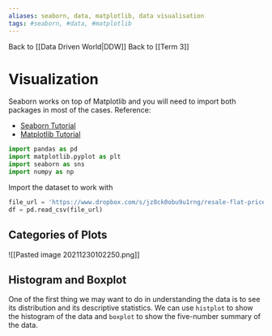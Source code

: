 ```yaml
---
aliases: seaborn, data, matplotlib, data visualisation
tags: #seaborn, #data, #matplotlib
---
```

Back to [[Data Driven World|DDW]]
Back to [[Term 3]]
# Visualization
Seaborn works on top of Matplotlib and you will need to import both packages in most of the cases.
Reference:
-   [Seaborn Tutorial](https://seaborn.pydata.org/tutorial.html)
-   [Matplotlib Tutorial](https://matplotlib.org/stable/tutorials/index.html)

```py
import pandas as pd
import matplotlib.pyplot as plt
import seaborn as sns
import numpy as np
```
Import the dataset to work with
```py
file_url = 'https://www.dropbox.com/s/jz8ck0obu9u1rng/resale-flat-prices-based-on-registration-date-from-jan-2017-onwards.csv?raw=1'
df = pd.read_csv(file_url)
```
## Categories of Plots
![[Pasted image 20211230102250.png]]
## Histogram and Boxplot
One of the first thing we may want to do in understanding the data is to see its distribution and its descriptive statistics.
We can use `histplot` to show the histogram of the data and `boxplot` to show the five-number summary of the data.
